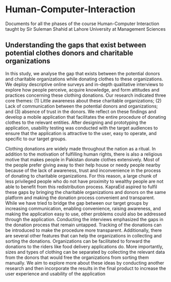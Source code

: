 # Human-Computer-Interaction
Documents for all the phases of the course Human-Computer Interaction taught by Sir Suleman Shahid at Lahore University at Management Sciences

## Understanding the gaps that exist between potential clothes donors and charitable organizations

In this study, we analyse the gap that exists between the potential donors and charitable organizations while donating clothes to
these organizations. We deploy descriptive online surveys and in-depth qualitative interviews to explore how people perceive,
acquire knowledge, and form attitudes and practices concerning these clothing donations. Our research indicated three core
themes: (1) Little awareness about these charitable organizations; (2) Lack of communication between the potential donors and
organizations; and (3) absence of trust in the donors. We reflect on these findings and develop a mobile application that facilitates
the entire procedure of donating clothes to the relevant entities. After designing and prototyping the application, usability testing
was conducted with the target audiences to ensure that the application is attractive to the user, easy to operate, and specific to our
target groups.


Clothing donations are widely made throughout the nation as a ritual. In addition to the motivation of fulfilling human
rights, there is also a religious motive that makes people in Pakistan donate clothes extensively. Most of the people
prefer giving away to their help house or needy people nearby because of the lack of awareness, trust and
inconvenience in the process of donating to charitable organizations. For this reason, a large chunk of less privileged
people who do not have proximity to wealthy people are not able to benefit from this redistribution process. 
KapraEid aspired to fulfil these gaps by bringing the charitable organizations and donors on the same platform and
making the donation process convenient and transparent.
While we have tried to bridge the gap between our target groups by increasing communication, enabling
convenience, raising awareness, and making the application easy to use, other problems could also be addressed
through the application. Conducting the interviews emphasized the gaps in the donation process that remain
untapped. Tracking of the donations can be introduced to make the procedure more transparent. Additionally, there
are several other features that can help the organizations in collecting and sorting the donations. Organizations can
be facilitated to forward the donations to the riders like food delivery applications do. More importantly, sizes and
types of clothing can be separated by collecting the relevant data from the donors that would free the organizations
from sorting them manually. We aim to explore more about these ideas by conducting another research and then
incorporate the results in the final product to increase the user experience and usability of the application
